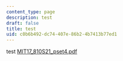 ```yaml
---
content_type: page
description: test
draft: false
title: test
uid: c0b6b492-dc74-407e-86b2-4b7413b77ed1
---
```

test <a href="https://ocw.mit.edu?resource_uuid=b7fd18b8-fda7-4b16-bce3-bce95910f23d">MIT17_810S21_pset4.pdf</a>